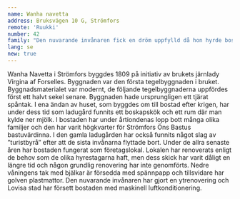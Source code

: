 ```yaml
---
name: Wanha navetta
address: Bruksvägen 10 G, Strömfors
remote: 'Ruukki'
number: 42
family: "Den nuvarande invånaren fick en dröm uppfylld då hon hyrde bostaden i ena ändan av ladugården av Lovisa stad 2015. Pia Mustonen hade besökt bruket om somrarna, hennes mamma är hemma från Abborrfors som hör till Strömfors.\nUnder besöken väcktes visionen om att någon gång få ett verksamhetsutrymme i bruket och särskilt väl kom hon ihåg bostaden i ändan av ladugården. I bostaden hade då ett företagarpar sin verksamhet. Då Mustonen besökte paret en gång bad hon dem genast ta kontakt om de hade för avsikt att avstå från utrymmet.\nEn dag några år senare ringde telefonen och drömmen blev sann, även om det blev några intressanta skeden däremellan.\nFörst hade Mustonen sitt wellnessföretag i utrymmet, men livet i Strömfors kändes så bra att hon hon hösten 2017 flyttade från Helsingfors med dottern Sofia för att bo permanent i bruket, och Wanha Navetta blev familjens hem. Till den nybildade familjen hör nu också brukets smed Paul Partanen och hans dotter Laura som under veckosluten bor i bostaden. Wellnessföretaget har flyttat till övrevåningen i traditionsbastun som finns i byggnaden bredvid."
lang: se
new: true
---
```

Wanha Navetta i Strömfors byggdes 1809 på initiativ av brukets järnlady Virgina af Forselles. Byggnaden var den första tegelbyggnaden i bruket. Byggnadsmaterialet var modernt, de följande tegelbyggnaderna uppfördes först ett halvt sekel senare. Byggnaden hade ursprungligen ett tjärat spåntak. I ena ändan av huset, som byggdes om till bostad efter krigen, har under dess tid som ladugård funnits ett boskapskök och ett rum där man kylde ner mjölk. I bostaden har under årtiondenas lopp bott många olika familjer och den har varit högkvarter för Strömfors Öns Bastus bastuvärdinna. I den gamla ladugården har också funnits något slag av ”turistbyrå” efter att de sista invånarna flyttade bort. Under de allra senaste åren har bostaden fungerat som företagslokal. Lokalen har renoverats enligt de behov som de olika hyrestagarna haft, men dess skick har varit dåligt en längre tid och någon grundlig renovering har inte genomförts. Nedre våningens tak med bjälkar är försedda med spännpapp och tillsvidare har golven plastmattor. Den nuvarande invånaren har gjort en ytrenovering och Lovisa stad har försett bostaden med maskinell luftkonditionering.
